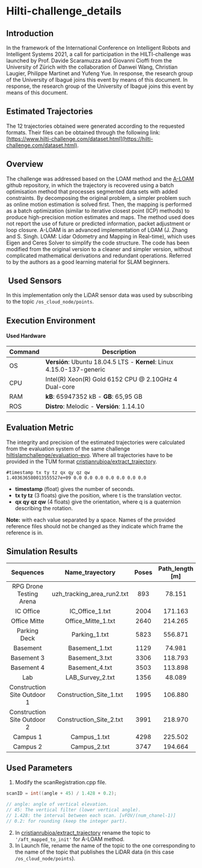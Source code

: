 # Hilti-challenge_details

## Introduction

In the framework of the International Conference on Intelligent Robots and Intelligent Systems 2021, a call for participation in the HILTI-challenge was launched by Prof. Davide Scaramuzza and Giovanni Cioffi from the University of Zürich with the collaboration of Danwei Wang, Christian Laugier, Philippe Martinet and Yufeng Yue. In response, the research group of the University of Ibagué joins this event by means of this document. In response, the research group of the University of Ibagué joins this event by means of this document.

## Estimated Trajectories

The 12 trajectories obtained were generated according to the requested formats. Their files can be obtained through the following link: [https://www.hilti-challenge.com/dataset.html](https://hilti-challenge.com/dataset.html).

## Overview
The challenge was addressed based on the LOAM  method and the [A-LOAM](https://github.com/HKUST-Aerial-Robotics/A-LOAM) github repository, in which the trajectory is recovered using a batch optimisation method that processes segmented data sets with added constraints. By decomposing the original problem, a simpler problem such as online motion estimation is solved first. Then, the mapping is performed as a batch optimization (similar to iterative closest point (ICP) methods) to produce high-precision motion estimates and maps.
The method used does not report the use of future or predicted information, packet adjustment or loop closure. A-LOAM is an advanced implementation of LOAM (J. Zhang and S. Singh. LOAM: Lidar Odometry and Mapping in Real-time), which uses Eigen and Ceres Solver to simplify the code structure. The code has been modified from the original version to a cleaner and simpler version, without complicated mathematical derivations and redundant operations. Referred to by the authors as a good learning material for SLAM beginners.

##  Used Sensors 
In this implementation only the LiDAR sensor data was used by subscribing to the topic ```/os_cloud_node/points```.

## Execution Environment 

#### Used Hardware

| Command | Description |
| --- | --- |
| OS | **Versión**: Ubuntu 18.04.5 LTS - **Kernel**: Linux 4.15.0-137-generic |
| CPU | Intel(R) Xeon(R) Gold 6152 CPU @ 2.10GHz 4 Dual-core |
| RAM | **kB**: 65947352 kB - **GB**: 65,95 GB |
| ROS | **Distro**: Melodic - **Versión**: 1.14.10 |

## Evaluation Metric
The integrity and precision of the estimated trajectories were calculated from the evaluation system of the same challenge [hiltislamchallenge/evaluation-evo](https://github.com/hemi86/hiltislamchallenge/tree/master/evaluation-evo). Where all trajectories have to be provided in the TUM format [cristianrubioa/extract_trajectory](https://github.com/cristianrubioa/extract_trajectory). 

```
#timestamp tx ty tz qx qy qz qw
1.403636580013555527e+09 0.0 0.0 0.0 0.0 0.0 0.0 0.0
```

* **timestamp** (float) gives the number of seconds.
* **tx ty tz** (3 floats) give the position, where t is the translation vector.
* **qx qy qz qw** (4 floats) give the orientation, where q is a quaternion describing the rotation.

**Note:** with each value separated by a space. Names of the provided reference files should not be changed as they indicate which frame the reference is in.



## Simulation Results 

|         Sequences           |        Name_trayectory     | Poses | Path_length [m] | Time [s] |  ATE  |
|:---------------------------:|:--------------------------:|:-----:|:---------------:|:--------:|:-----:|
| RPG Drone Testing Arena     | uzh_tracking_area_run2.txt |  893  | 78.151          | 89.299   | 0.492 |
| IC Office                   | IC_Office_1.txt            |  2004 | 171.163         | 200.301  | -     |
| Office Mitte                | Office_Mitte_1.txt         |  2640 | 214.265         | 263.913  | -     |
| Parking Deck                | Parking_1.txt              |  5823 | 556.871         | 582.212  | -     |
| Basement                    | Basement_1.txt             |  1129 | 74.981          | 112.803  | 0.297 |
| Basement 3                  | Basement_3.txt             |  3306 | 118.793         | 330.616  | -     |
| Basement 4                  | Basement_4.txt             |  3503 | 113.898         | 350.224  | 0.237 |
| Lab                         | LAB_Survey_2.txt           |  1356 | 48.089          | 135.513  | 0.116 |
| Construction Site Outdoor 1 | Construction_Site_1.txt    |  1995 | 106.880         | 199.420  |       |
| Construction Site Outdoor 2 | Construction_Site_2.txt    |  3991 | 218.970         | 399.117  | 1.596 |
| Campus 1                    | Campus_1.txt               |  4298 | 225.502         | 429.730  | -     |
| Campus 2                    | Campus_2.txt               |  3747 | 194.664         | 374.725  | 0.625 |


## Used Parameters

1. Modify the scanRegistration.cpp file.
```cpp
scanID = int((angle + 45) / 1.428 + 0.2);

// angle: angle of vertical elevation.  
// 45: The vertical filter (lower vertical angle).
// 1.428: the interval between each scan. [vFOV/(num_chanel-1)]
// 0.2: for rounding (keep the integer part).
```

2. In [cristianrubioa/extract_trajectory](https://github.com/cristianrubioa/extract_trajectory) rename the topic to ```'/aft_mapped_to_init'``` for A-LOAM method. 
3. In Launch file, rename the name of the topic to the one corresponding to the name of the topic that publishes the LiDAR data (in this case ```/os_cloud_node/points```).
